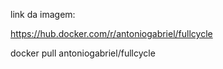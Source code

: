 link da imagem:

https://hub.docker.com/r/antoniogabriel/fullcycle

docker pull antoniogabriel/fullcycle
